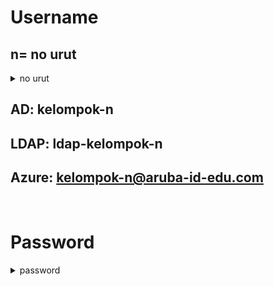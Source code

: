 # Username

## n= no urut

<details close>
  <summary>no urut</summary>
  
</details>

## AD: kelompok-n

## LDAP: ldap-kelompok-n

## Azure: kelompok-n@aruba-id-edu.com

<br>

# Password

<details close>
  <summary>password</summary>

</details>
